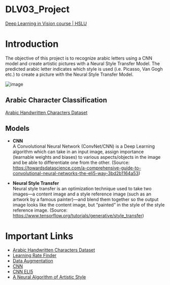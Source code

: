 # DLV03_Project
 [Deep Learning in Vision course | HSLU](https://elearning.hslu.ch/ilias/ilias.php?ref_id=5074857&cmdClass=ilrepositorygui&cmdNode=10d&baseClass=ilrepositorygui)

# Introduction
The objective of this project is to recognize arabic letters using a CNN model and create artistic pictures with a Neural Style Transfer Model. The predicted arabic letter indicates which style is used (i.e. Picasso, Van Gogh etc.) to create a picture with the Neural Style Transfer Model. 

![image](https://user-images.githubusercontent.com/82529419/150012615-4c107591-6c34-4818-9e78-7aa58dde6acb.png)

## Arabic Character Classification
[Arabic Handwritten Characters Dataset](https://www.kaggle.com/mloey1/ahcd1)


## Models
- **CNN**  
  A Convolutional Neural Network (ConvNet/CNN) is a Deep Learning algorithm which can take in an input image, assign importance (learnable weights and biases) to various aspects/objects in the image and be able to differentiate one from the other.
(Source: https://towardsdatascience.com/a-comprehensive-guide-to-convolutional-neural-networks-the-eli5-way-3bd2b1164a53)

- **Neural Style Transfer**  
  Neural style transfer is an optimization technique used to take two images—a content image and a style reference image (such as an artwork by a famous painter)—and blend them together so the output image looks like the content image, but “painted” in the style of the style reference image. 
  (Source: https://www.tensorflow.org/tutorials/generative/style_transfer)


# Important Links
- [Arabic Handwritten Characters Dataset](https://www.kaggle.com/mloey1/ahcd1)
- [Learning Rate Finder](https://medium.com/analytics-vidhya/the-learning-rate-finder-9203fdc67c92)  
- [Data Augmentation](https://towardsdatascience.com/complete-guide-to-data-augmentation-for-computer-vision-1abe4063ad07)
- [CNN](https://towardsdatascience.com/a-conceptual-explanation-of-convolutional-neural-networks-cnns-ccd2e62f213b)
- [CNN ELI5](https://towardsdatascience.com/a-comprehensive-guide-to-convolutional-neural-networks-the-eli5-way-3bd2b1164a53) 
- [A Neural Algorithm of Artistic Style](https://arxiv.org/abs/1508.06576) 
